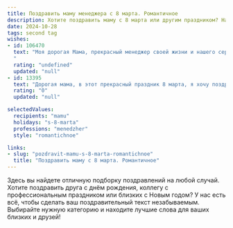 ```yaml
---
title: Поздравить маму менеджера с 8 марта. Романтичное
description: Хотите поздравить маму с 8 марта или другим праздником? Наш ИИ создаст незабываемое поздравление, а вы обязательно выделитесь среди других.  
date: 2024-10-28
tags: second tag
wishes:
- id: 106470
  text: "Моя дорогая Мама, прекрасный менеджер своей жизни и нашего сердца! В этот чудесный весенний день, 8 Марта, я хочу признаться тебе в безграничной любви. Твоя забота, нежность и мудрость – это самые ценные сокровища, которые я имею. Пусть твоя жизнь будет наполнена счастьем, радостью и яркими, незабываемыми моментами. Спасибо тебе за всё, что ты делаешь! С праздником, моя любимая!
  "
  rating: "undefined"
  updated: "null"
- id: 13395
  text: "Дорогая мама, в этот прекрасный праздник 8 марта, я хочу поздравить тебя с твоим особенным днем! Ты не только замечательная мама, но и талантливый менеджер, способная на многое. Твоя забота, любовь и поддержка всегда были моим маяком в жизни. Пусть этот день наполнит твою жизнь еще большим счастьем и радостью. Люблю тебя! С праздником Весны!"
  rating: "0"
  updated: "null"

selectedValues:
  recipients: "mamu"
  holidays: "s-8-marta"
  professions: "menedzher"
  style: "romantichnoe"

links:
- slug: "pozdravit-mamu-s-8-marta-romantichnoe"
  title: "Поздравить маму с 8 марта. Романтичное"
---
```


Здесь вы найдете отличную подборку поздравлений на любой случай. 
Хотите поздравить друга с днём рождения, коллегу с профессиональным праздником или близких с Новым годом? У нас есть всё, чтобы сделать ваш поздравительный текст незабываемым. Выбирайте нужную категорию и находите лучшие слова для ваших близких и друзей!
